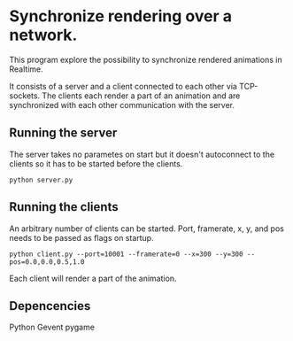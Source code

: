 Synchronize rendering over a network. 
=============

This program explore the possibility to synchronize rendered animations in Realtime.  

It consists of a server and a client connected to each other via TCP-sockets. The clients each render a part of an animation and
are synchronized with each other communication with the server. 

Running the server
-------------
The server takes no parametes on start but it doesn't autoconnect to the clients so it has to be started before the clients.

    python server.py

Running the clients
-------------
An arbitrary number of clients can be started. Port, framerate, x, y, and pos needs to be passed as flags on startup.

    python client.py --port=10001 --framerate=0 --x=300 --y=300 --pos=0.0,0.0,0.5,1.0

Each client will render a part of the animation.

Depencencies
-----------
Python
Gevent
pygame
